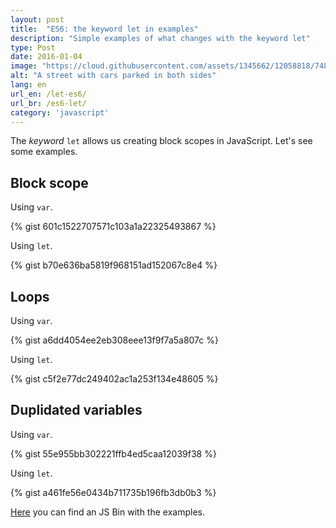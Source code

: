 ```yaml
---
layout: post
title:  "ES6: the keyword let in examples"
description: "Simple examples of what changes with the keyword let"
type: Post
date: 2016-01-04
image: "https://cloud.githubusercontent.com/assets/1345662/12058818/748fa0b0-af37-11e5-88ee-f6e2b1e33fc5.jpg"
alt: "A street with cars parked in both sides"
lang: en
url_en: /let-es6/
url_br: /es6-let/
category: 'javascript'
---
```


The *keyword* `let` allows us creating block scopes in JavaScript. Let's see some examples.

## Block scope

Using `var`.

{% gist 601c1522707571c103a1a22325493867 %}

Using `let`.

{% gist b70e636ba5819f968151ad152067c8e4 %}

## Loops

Using `var`.

{% gist a6dd4054ee2eb308eee13f9f7a5a807c %}

Using `let`.

{% gist c5f2e77dc249402ac1a253f134e48605 %}

## Duplidated variables

Using `var`.

{% gist 55e955bb302221ffb4ed5caa12039f38 %}

Using `let`.

{% gist a461fe56e0434b711735b196fb3db0b3 %}

[Here](https://jsbin.com/nifetib/edit?js,console) you can find an JS Bin with the examples.